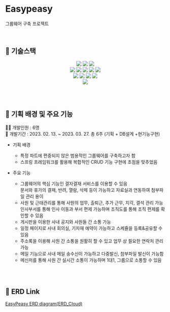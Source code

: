 # Easypeasy
그룹웨어 구축 프로젝트

<br>

:seedling: 기술스택
----
<div align=center>
  <img src="https://img.shields.io/badge/java-007396?style=for-the-badge&logo=java&logoColor=white">
  <img src="https://img.shields.io/badge/oracle-F80000?style=for-the-badge&logo=oracle&logoColor=white">
  <img src="https://img.shields.io/badge/apache tomcat-F8DC75?style=for-the-badge&logo=apachetomcat&logoColor=white">
  <br>
  <img src="https://img.shields.io/badge/html5-E34F26?style=for-the-badge&logo=html5&logoColor=white">
  <img src="https://img.shields.io/badge/css-1572B6?style=for-the-badge&logo=css3&logoColor=white"> 
  <img src="https://img.shields.io/badge/javascript-F7DF1E?style=for-the-badge&logo=javascript&logoColor=black"> 
  <img src="https://img.shields.io/badge/jquery-0769AD?style=for-the-badge&logo=jquery&logoColor=white">
  <img src="https://img.shields.io/badge/bootstrap-7952B3?style=for-the-badge&logo=bootstrap&logoColor=white">
  <br>
  <img src="https://img.shields.io/badge/spring-6DB33F?style=for-the-badge&logo=spring&logoColor=white">
  <img src="https://img.shields.io/badge/maven-C71A36?style=for-the-badge&logo=apachemaven&logoColor=white">
  <img src="https://img.shields.io/badge/Eclipse%20IDE-2C2255.svg?&style=for-the-badge&logo=Eclipse%20IDE&logoColor=white">
  <img src="https://img.shields.io/badge/VS code-007ACC?style=for-the-badge&logo=visualstudiocode&logoColor=white">
  <br>
  <img src="https://img.shields.io/badge/github-181717?style=for-the-badge&logo=github&logoColor=white">
</div>

<br><br>

:dart: 기획 배경 및 주요 기능
---- 
:ok_woman: 개발인원 : 6명  
:date: 개발기간 : 2023. 02. 13. ~ 2023. 03. 27. 총 6주 (기획 + DB설계 +현기능구현)

- 기획 배경
  - 특정 파트에 편중되지 않은 범용적인 그룹웨어를 구축하고자 함
  - 스프링 프레임워크를 활용해 복합적인 CRUD 기능 구현에 초점을 맞추었음
    
- 주요 기능
  - 그룹웨어의 핵심 기능인 결자결재 서비스를 이용할 수 있음  
    문서와 휴가의 결재, 반려, 열람, 삭제 등이 가능하고 자료실과 연동하여 첨부파일 관리 용이  
  - 사원 및 근태관리를 통해 사원의 업무, 출퇴근, 추가 근무, 지각, 결석 관리 가능  
    인사부서를 통해 인사 이동과 부서 편제 가능하며 조직도를 통해 조직 편제를 확인할 수 있음  
  - 게시판을 이용한 사내 공지와 사원들 간 소통 가능
  - 일정 페이지로 사내 회의실, 기자재 예약이 가능하고 스케쥴을 등록&공유할 수 있음
  - 주소록을 이용해 사원 간 소통을 원활히 할 수 있고 업무 상 필요한 연락처 관리 가능
  - 메일 기능으로 사내 메일 송수신이 가능하고 다중발신, 첨부파일 발신이 가능함
  - 메신저를 통해 사원 간 실시간 소통이 가능하며 1대1, 그룹으로 소통할 수 있음
  
<br><br>

:gift: ERD Link
----
[EasyPeasy ERD diagram(ERD_Cloud)](https://www.erdcloud.com/d/3HBPw8xrmT27qiKr5)
